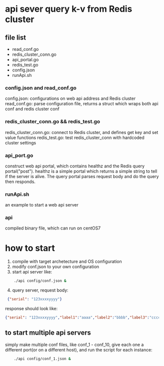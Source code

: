 # api sever query k-v from Redis cluster
## file list
- read_conf.go
- redis_cluster_conn.go
- api_portal.go
- redis_test.go
- config.json
- runApi.sh

### config.json and read_conf.go
config.json: configurations on web api address and Redis cluster
read_conf.go: parse configuration file, returns a struct which wraps both api conf and redis cluster conf

### redis_cluster_conn.go && redis_test.go
redis_cluster_conn.go: connect to Redis cluster, and defines get key and set value functions
redis_test.go: test redis_cluster_conn with hardcoded cluster settings

### api_port.go
construct web api portal, which contains healthz and the Redis query portal("post"). healthz is a simple portal which returns a simple string to tell if the server is alive. The query portal parses request body and do the query then responds.

### runApi.sh
an example to start a web api server

### api
compiled binary file, which can run on centOS7

# how to start
1. compile with target archetecture and OS configuration
2. modify conf.json to your own configuration
3. start api server like:
```sh
    ./api config/conf.json &
```
4. query server, request body:
```json
 {"serial": "123xxxxyyyy"}
```
response should look like:
```json
{"serial": "123xxxxyyyy","label1":"aaaa","label2":"bbbb","label3":"cccc"}

```
## to start multiple api servers
simply make multiple conf files, like conf_1 - conf_10, give each one a different port(or on a different host), and run the script for each instance:
```sh
    ./api config/conf_1.json &
```

